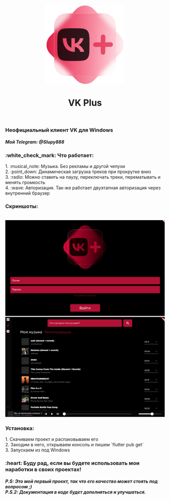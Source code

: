 <p align="center">
  <img src="https://github.com/Slupy/VK-Plus/blob/master/assets/images/vk_plus_logo.png?raw=true" width="250" height="250" />
</p>
<h1 align="center">
  VK Plus
</h1>
<br/>
<h3>Неофициальный клиент VK для Windows</h3>
<h5>Мой Telegram: @Slupy888</h5>
<h3>:white_check_mark: Что работает:</h3>
  1. :musical_note: Музыка. Без рекламы и другой чепухи<br/>
  2. :point_down: Динамическая загрузка треков при прокрутке вниз<br/>
  3. :radio: Можно ставить на паузу, переключать треки, перематывать и менять громкость<br/>
  4. :wave: Авторизация. Так-же работает двуэтапная авторизация через внутренний браузер
<br/>
<h3>Скриншоты:</h3><br/>
<img src="https://github.com/Slupy/VK-Plus/blob/master/LoginPage.png?raw=true" />
<img src="https://github.com/Slupy/VK-Plus/blob/master/MusicPage.png?raw=true" />
<br/>
<h3>Установка:</h3>
  1. Скачиваем проект и распаковываем его<br/>
  2. Заходим в него, открываем консоль и пишем `flutter pub get`<br/>
  3. Запускаем из под Windows
<br/>
<h3>:heart: Буду рад, если вы будете использовать мои наработки в своих проектах!</h3>
<h5>
  P.S: Это мой первый проект, так что его качество может стоять под вопросом ;)
  <br/>
  P.S.2: Документация в коде будет дополняться и улучшаться.
</h5>

